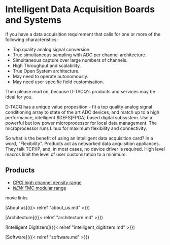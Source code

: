 
# Intelligent Data Acquisition Boards and Systems
If you have a data acquisition requirement that calls for one or more of the following characteristics:

*  Top quality analog signal conversion.
*  True simultaneous sampling with <tooltip title="Analog to Digital Convertor">ADC</tooltip> per channel architecture.
*  Simultaneous capture over large numbers of channels.
*  High Throughput and scalability.
*  True Open System architecture.
*  May need to operate autonomously.
*  May need user specific field customisation.

Then please read on, because <tooltip title="D-TACQ High Performance Simultaneous Data Acquisition">D‑TACQ</tooltip>'s products and services may be ideal for you.

<tooltip title="D-TACQ High Performance Simultaneous Data Acquisition">D‑TACQ</tooltip> has a unique value proposition - fit a top quality analog signal conditioning array to state of the art <tooltip title="Analog to Digital Convertor">ADC</tooltip> devices, and match up to a high performance, intelligent $DEFS[FPGA] based digital subsystem. Use a powerful but low power microprocessor for local data management. The microprocessor runs Linux for maximum flexibility and connectivity.

So what is the benefit of using an intelligent data acquisition card? In a word, "Flexibility". Products act as networked data acquisition appliances. They talk TCP/IP, and, in most cases, no device driver is required. High level macros limit the level of user customization to a minimum.

## Products

*  <a href="products.shtml">CPCI high channel density range</a>
*  <a href="modproducts.shtml">*NEW* FMC modular range</a>

move links

[About us]({{< relref "about_us.md" >}})

[Architecture]({{< relref "architecture.md" >}})

[Intelligent Digitizers]({{< relref "intelligent_digitizers.md" >}})

[Software]({{< relref "software.md" >}})



